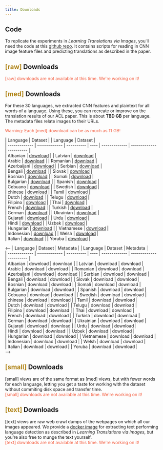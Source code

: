 ```yaml
---
title: Downloads
---
```


## Code

To replicate the experiments in _Learning Translations via Images_, you'll need the code at this [github repo](#).
It contains  scripts for reading in CNN image feature files and predicting translations as described in the paper.

## **<span style="color:#B08519">[raw]</span>** Downloads

<span style="color:#f45f42">[raw] downloads are not available at this time. We're working on it!</span>

## **<span style="color:#B08519">[med]</span>** Downloads

For these 30 languages, we extracted CNN features and plaintext for all words of a language. Using these, you can recreate or improve on the translation results of our ACL paper. This is about **TBD GB** per language.
The metadata files relate images to their URLs.

<span style="color:#f45f42">Warning: Each [med] download can be as much as 11 GB!</span>


| Language      |  Dataset   |          | Language      |  Dataset     |     
| ------------- | ------------- | ---------- | ---- | ------------- | ------------- | ---------- |        
| Albanian | [download](http://nlpgrid.seas.upenn.edu/MMID/albanian.tar.gz)  |          | Latvian | [download](http://nlpgrid.seas.upenn.edu/MMID/latvian.tar.gz)  |    
| Arabic | [download](http://nlpgrid.seas.upenn.edu/MMID/arabic.tar.gz)  |            | Romanian | [download](http://nlpgrid.seas.upenn.edu/MMID/romanian.tar.gz)  |    
| Azerbaijani | [download](http://nlpgrid.seas.upenn.edu/MMID/azerbaijani.tar.gz)  |       | Serbian | [download](http://nlpgrid.seas.upenn.edu/MMID/serbian.tar.gz)  |     
| Bengali | [download](http://nlpgrid.seas.upenn.edu/MMID/bengali.tar.gz)  |           | Slovak | [download](http://nlpgrid.seas.upenn.edu/MMID/slovak.tar.gz)  |      
| Bosnian | [download](http://nlpgrid.seas.upenn.edu/MMID/bosnian.tar.gz)  |           | Somali | [download](http://nlpgrid.seas.upenn.edu/MMID/somali.tar.gz)  |      
| Bulgarian | [download](http://nlpgrid.seas.upenn.edu/MMID/bulgarian.tar.gz)  |         | Spanish | [download](http://nlpgrid.seas.upenn.edu/MMID/spanish.tar.gz)  |     
| Cebuano | [download](http://nlpgrid.seas.upenn.edu/MMID/cebuano.tar.gz)  |           | Swedish | [download](http://nlpgrid.seas.upenn.edu/MMID/swedish.tar.gz)  |     
| chinese | [download](http://nlpgrid.seas.upenn.edu/MMID/chinese.tar.gz)  |           | Tamil | [download](http://nlpgrid.seas.upenn.edu/MMID/tamil.tar.gz)  |       
| Dutch | [download](http://nlpgrid.seas.upenn.edu/MMID/dutch.tar.gz)  |             | Telugu | [download](http://nlpgrid.seas.upenn.edu/MMID/telugu.tar.gz)  |      
| Filipino | [download](http://nlpgrid.seas.upenn.edu/MMID/filipino.tar.gz)  |          | Thai | [download](http://nlpgrid.seas.upenn.edu/MMID/thai.tar.gz)  |    
| French | [download](http://nlpgrid.seas.upenn.edu/MMID/french.tar.gz)  |            | Turkish | [download](http://nlpgrid.seas.upenn.edu/MMID/turkish.tar.gz)  |      
| German | [download](http://nlpgrid.seas.upenn.edu/MMID/german.tar.gz)  |            | Ukrainian | [download](http://nlpgrid.seas.upenn.edu/MMID/ukrainian.tar.gz)  |    
| Gujarati | [download](http://nlpgrid.seas.upenn.edu/MMID/gujarati.tar.gz)  |          | Urdu | [download](http://nlpgrid.seas.upenn.edu/MMID/urdu.tar.gz)  |         
| Hindi | [download](http://nlpgrid.seas.upenn.edu/MMID/hindi.tar.gz)  |             | Uzbek | [download](http://nlpgrid.seas.upenn.edu/MMID/uzbek.tar.gz)  |        
| Hungarian | [download](http://nlpgrid.seas.upenn.edu/MMID/hungarian.tar.gz)  |         | Vietnamese | [download](http://nlpgrid.seas.upenn.edu/MMID/vietnamese.tar.gz)  |   
| Indonesian | [download](http://nlpgrid.seas.upenn.edu/MMID/indonesian.tar.gz)  |        | Welsh | [download](http://nlpgrid.seas.upenn.edu/MMID/welsh.tar.gz)  |        
| Italian | [download](http://nlpgrid.seas.upenn.edu/MMID/italian.tar.gz)  |           | Yoruba | [download](http://nlpgrid.seas.upenn.edu/MMID/yoruba.tar.gz)  |  


<--
| Language      |  Dataset      |  Metadata  |          | Language      |  Dataset      |  Metadata  |     
| ------------- | ------------- | ---------- | ---- | ------------- | ------------- | ---------- |        
| Albanian | download  | download |          | Latvian | download  | download |    
| Arabic | download  | download |            | Romanian | download  | download |    
| Azerbaijani | download  | download |       | Serbian | download  | download |     
| Bengali | download  | download |           | Slovak | download  | download |      
| Bosnian | download  | download |           | Somali | download  | download |      
| Bulgarian | download  | download |         | Spanish | download  | download |     
| Cebuano | download  | download |           | Swedish | download  | download |     
| chinese | download  | download |           | Tamil | download  | download |       
| Dutch | download  | download |             | Telugu | download  | download |      
| Filipino | download  | download |          | Thai | download  | download |    
| French | download  | download |            | Turkish | download  | download |      
| German | download  | download |            | Ukrainian | download  | download |    
| Gujarati | download  | download |          | Urdu | download  | download |         
| Hindi | download  | download |             | Uzbek | download  | download |        
| Hungarian | download  | download |         | Vietnamese | download  | download |   
| Indonesian | download  | download |        | Welsh | download  | download |        
| Italian | download  | download |           | Yoruba | download  | download |  
-->



## **<span style="color:#B08519">[small]</span>** Downloads

[small] views are of the same format as [med] views, but with fewer words for each language, letting you get a taste for working with the dataset without commiting disk space and transfer time. 
<br>
<span style="color:#f45f42">[small] downloads are not available at this time. We're working on it!</span>

## **<span style="color:#B08519">[text]</span>** Downloads

[text] views are raw web crawl dumps of the webpages on which all our images appeared.
We provide a [docker image](#) for extracting text performing language detection as described in _Learning Translations via Images_, but you're also free to munge the text yourself. 
<br>
<span style="color:#f45f42">[text] downloads are not available at this time. We're working on it!</span>

